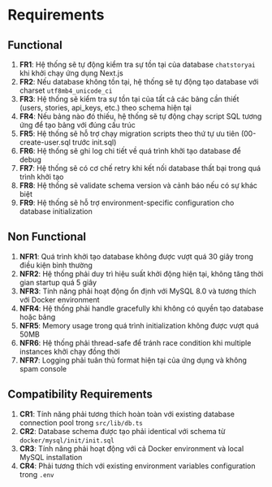 # Requirements

## Functional

1. **FR1**: Hệ thống sẽ tự động kiểm tra sự tồn tại của database `chatstoryai` khi khởi chạy ứng dụng Next.js
2. **FR2**: Nếu database không tồn tại, hệ thống sẽ tự động tạo database với charset `utf8mb4_unicode_ci`
3. **FR3**: Hệ thống sẽ kiểm tra sự tồn tại của tất cả các bảng cần thiết (users, stories, api_keys, etc.) theo schema hiện tại
4. **FR4**: Nếu bảng nào đó thiếu, hệ thống sẽ tự động chạy script SQL tương ứng để tạo bảng với đúng cấu trúc
5. **FR5**: Hệ thống sẽ hỗ trợ chạy migration scripts theo thứ tự ưu tiên (00-create-user.sql trước init.sql)
6. **FR6**: Hệ thống sẽ ghi log chi tiết về quá trình khởi tạo database để debug
7. **FR7**: Hệ thống sẽ có cơ chế retry khi kết nối database thất bại trong quá trình khởi tạo
8. **FR8**: Hệ thống sẽ validate schema version và cảnh báo nếu có sự khác biệt
9. **FR9**: Hệ thống sẽ hỗ trợ environment-specific configuration cho database initialization

## Non Functional

1. **NFR1**: Quá trình khởi tạo database không được vượt quá 30 giây trong điều kiện bình thường
2. **NFR2**: Hệ thống phải duy trì hiệu suất khởi động hiện tại, không tăng thời gian startup quá 5 giây
3. **NFR3**: Tính năng phải hoạt động ổn định với MySQL 8.0 và tương thích với Docker environment
4. **NFR4**: Hệ thống phải handle gracefully khi không có quyền tạo database hoặc bảng
5. **NFR5**: Memory usage trong quá trình initialization không được vượt quá 50MB
6. **NFR6**: Hệ thống phải thread-safe để tránh race condition khi multiple instances khởi chạy đồng thời
7. **NFR7**: Logging phải tuân thủ format hiện tại của ứng dụng và không spam console

## Compatibility Requirements

1. **CR1**: Tính năng phải tương thích hoàn toàn với existing database connection pool trong `src/lib/db.ts`
2. **CR2**: Database schema được tạo phải identical với schema từ `docker/mysql/init/init.sql`
3. **CR3**: Tính năng phải hoạt động với cả Docker environment và local MySQL installation
4. **CR4**: Phải tương thích với existing environment variables configuration trong `.env`
